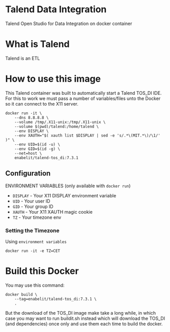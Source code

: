 
# Talend Data Integration

Talend Open Studio for Data Integration on docker container

# What is Talend

Talend is an ETL

# How to use this image

This Talend container was built to automatically start a Talend TOS_DI IDE.
For this to work we must pass a number of variables/files unto the Docker so it
can connect to the X11 server.

    docker run -it \
    	--dns 8.8.8.8 \
    	--volume /tmp/.X11-unix:/tmp/.X11-unix \
    	--volume $(pwd)/talend:/home/talend \
		--env DISPLAY \
		--env XAUTH="$( xauth list $DISPLAY | sed -e 's/.*\(MIT.*\)/\1/' )" \
		--env UID=$(id -u) \
		--env GID=$(id -g) \
		--net=host \
		enabelit/talend-tos_di:7.3.1

## Configuration

ENVIRONMENT VARIABLES (only available with `docker run`)

 * `DISPLAY` - Your X11 DISPLAY environment variable
 * `UID`     - Your user ID
 * `GID`     - Your group ID
 * `XAUTH`   - Your X11 XAUTH magic cookie
 * `TZ`      - Your timezone env

### Setting the Timezone

Using `environment variables`

    docker run -it -e TZ=CET

# Build this Docker

You may use this command:

	docker build \
		--tag=enabelit/talend-tos_di:7.3.1 \
		.

But the download of the TOS_DI image make take a long while, in which case you may want to run buildit.sh instead which
will download the TOS_DI (and dependencies) once only and use them each time to build the docker.

